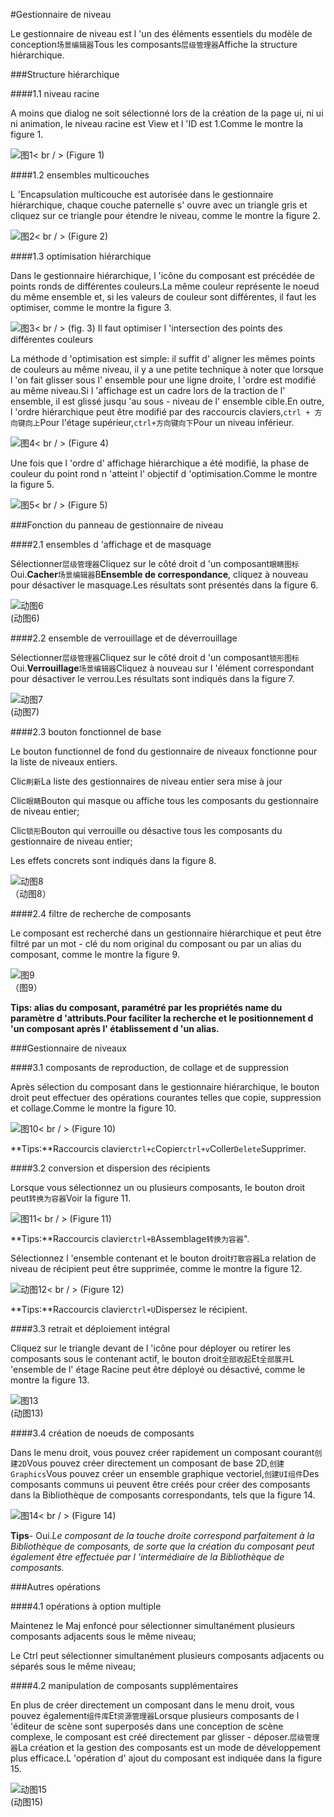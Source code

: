 #Gestionnaire de niveau

Le gestionnaire de niveau est l 'un des éléments essentiels du modèle de conception`场景编辑器`Tous les composants`层级管理器`Affiche la structure hiérarchique.



###Structure hiérarchique

####1.1 niveau racine

A moins que dialog ne soit sélectionné lors de la création de la page ui, ni ui ni animation, le niveau racine est View et l 'ID est 1.Comme le montre la figure 1.

![图1](img/1.png)< br / > (Figure 1)

####1.2 ensembles multicouches

L 'Encapsulation multicouche est autorisée dans le gestionnaire hiérarchique, chaque couche paternelle s' ouvre avec un triangle gris et cliquez sur ce triangle pour étendre le niveau, comme le montre la figure 2.

![图2](img/2.png)< br / > (Figure 2)

####1.3 optimisation hiérarchique

Dans le gestionnaire hiérarchique, l 'icône du composant est précédée de points ronds de différentes couleurs.La même couleur représente le noeud du même ensemble et, si les valeurs de couleur sont différentes, il faut les optimiser, comme le montre la figure 3.

![图3](img/3.png)< br / > (fig. 3) Il faut optimiser l 'intersection des points des différentes couleurs

La méthode d 'optimisation est simple: il suffit d' aligner les mêmes points de couleurs au même niveau, il y a une petite technique à noter que lorsque l 'on fait glisser sous l' ensemble pour une ligne droite, l 'ordre est modifié au même niveau.Si l 'affichage est un cadre lors de la traction de l' ensemble, il est glissé jusqu 'au sous - niveau de l' ensemble cible.En outre, l 'ordre hiérarchique peut être modifié par des raccourcis claviers,`ctrl + 方向键向上`Pour l'étage supérieur,`ctrl+方向键向下`Pour un niveau inférieur.

![图4](img/4.png)< br / > (Figure 4)

Une fois que l 'ordre d' affichage hiérarchique a été modifié, la phase de couleur du point rond n 'atteint l' objectif d 'optimisation.Comme le montre la figure 5.

![图5](img/5.png)< br / > (Figure 5)



###Fonction du panneau de gestionnaire de niveau

####2.1 ensembles d 'affichage et de masquage

Sélectionner`层级管理器`Cliquez sur le côté droit d 'un composant`眼睛图标`Oui.**Cacher**`场景编辑器`B**Ensemble de correspondance**, cliquez à nouveau pour désactiver le masquage.Les résultats sont présentés dans la figure 6.

![动图6](img/6.gif) <br />(动图6)



####2.2 ensemble de verrouillage et de déverrouillage

Sélectionner`层级管理器`Cliquez sur le côté droit d 'un composant`锁形图标`Oui.**Verrouillage**`场景编辑器`Cliquez à nouveau sur l 'élément correspondant pour désactiver le verrou.Les résultats sont indiqués dans la figure 7.

![动图7](img/7.gif) <br />(动图7)







####2.3 bouton fonctionnel de base

Le bouton functionnel de fond du gestionnaire de niveaux fonctionne pour la liste de niveaux entiers.

Clic`刷新`La liste des gestionnaires de niveau entier sera mise à jour

Clic`眼睛`Bouton qui masque ou affiche tous les composants du gestionnaire de niveau entier;

Clic`锁形`Bouton qui verrouille ou désactive tous les composants du gestionnaire de niveau entier;

Les effets concrets sont indiqués dans la figure 8.

![动图8](img/8.gif) <br >（动图8）







####2.4 filtre de recherche de composants

Le composant est recherché dans un gestionnaire hiérarchique et peut être filtré par un mot - clé du nom original du composant ou par un alias du composant, comme le montre la figure 9.

![图9](img/9.png) <br /> （图9）


**Tips: alias du composant, paramétré par les propriétés name du paramètre d 'attributs.Pour faciliter la recherche et le positionnement d 'un composant après l' établissement d 'un alias.**



###Gestionnaire de niveaux

####3.1 composants de reproduction, de collage et de suppression

Après sélection du composant dans le gestionnaire hiérarchique, le bouton droit peut effectuer des opérations courantes telles que copie, suppression et collage.Comme le montre la figure 10.

![图10](img/10.png)< br / > (Figure 10)

**Tips:**Raccourcis clavier`ctrl+c`Copier`ctrl+v`Coller`Delete`Supprimer.

####3.2 conversion et dispersion des récipients

Lorsque vous sélectionnez un ou plusieurs composants, le bouton droit peut`转换为容器`Voir la figure 11.

![图11](img/11.png)< br / > (Figure 11)

**Tips:**Raccourcis clavier`ctrl+B`Assemblage`转换为容器`".

Sélectionnez l 'ensemble contenant et le bouton droit`打散容器`La relation de niveau de récipient peut être supprimée, comme le montre la figure 12.

![动图12](img/12.gif)< br / > (Figure 12)

**Tips:**Raccourcis clavier`ctrl+U`Dispersez le récipient.

####3.3 retrait et déploiement intégral

Cliquez sur le triangle devant de l 'icône pour déployer ou retirer les composants sous le contenant actif, le bouton droit`全部收起`Et`全部展开`L 'ensemble de l' étage Racine peut être déployé ou désactivé, comme le montre la figure 13.

![图13](img/13.gif) <br /> (动图13)



####3.4 création de noeuds de composants

Dans le menu droit, vous pouvez créer rapidement un composant courant`创建2D`Vous pouvez créer directement un composant de base 2D,`创建Graphics`Vous pouvez créer un ensemble graphique vectoriel,`创建UI组件`Des composants communs ui peuvent être créés pour créer des composants dans la Bibliothèque de composants correspondants, tels que la figure 14.

![图14](img/14.png)< br / > (Figure 14)

**Tips**- Oui.*Le composant de la touche droite correspond parfaitement à la Bibliothèque de composants, de sorte que la création du composant peut également être effectuée par l 'intermédiaire de la Bibliothèque de composants.*



###Autres opérations

####4.1 opérations à option multiple

Maintenez le Maj enfoncé pour sélectionner simultanément plusieurs composants adjacents sous le même niveau;

Le Ctrl peut sélectionner simultanément plusieurs composants adjacents ou séparés sous le même niveau;

####4.2 manipulation de composants supplémentaires

En plus de créer directement un composant dans le menu droit, vous pouvez également`组件库`Et`资源管理器`Lorsque plusieurs composants de l 'éditeur de scène sont superposés dans une conception de scène complexe, le composant est créé directement par glisser - déposer.`层级管理器`La création et la gestion des composants est un mode de développement plus efficace.L 'opération d' ajout du composant est indiquée dans la figure 15.

![动图15](img/15.gif) <br /> (动图15)







